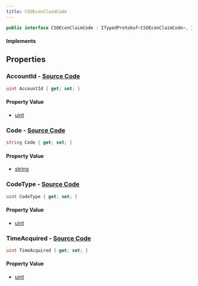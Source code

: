 ```yaml
---
title: CSOEconClaimCode
---
```


```csharp
public interface CSOEconClaimCode : ITypedProtobuf<CSOEconClaimCode>, INativeHandle
```

#### Implements

## Properties

### **AccountId** - [Source Code](https://github.com/swiftly-solution/swiftlys2/blob/main/managed/src/SwiftlyS2.Generated/Protobufs/Interfaces/CSOEconClaimCode.cs#L13)

```csharp
uint AccountId { get; set; }
```

#### Property Value

- [uint](https://learn.microsoft.com/dotnet/api/system.uint32)

### **Code** - [Source Code](https://github.com/swiftly-solution/swiftlys2/blob/main/managed/src/SwiftlyS2.Generated/Protobufs/Interfaces/CSOEconClaimCode.cs#L22)

```csharp
string Code { get; set; }
```

#### Property Value

- [string](https://learn.microsoft.com/dotnet/api/system.string)

### **CodeType** - [Source Code](https://github.com/swiftly-solution/swiftlys2/blob/main/managed/src/SwiftlyS2.Generated/Protobufs/Interfaces/CSOEconClaimCode.cs#L16)

```csharp
uint CodeType { get; set; }
```

#### Property Value

- [uint](https://learn.microsoft.com/dotnet/api/system.uint32)

### **TimeAcquired** - [Source Code](https://github.com/swiftly-solution/swiftlys2/blob/main/managed/src/SwiftlyS2.Generated/Protobufs/Interfaces/CSOEconClaimCode.cs#L19)

```csharp
uint TimeAcquired { get; set; }
```

#### Property Value

- [uint](https://learn.microsoft.com/dotnet/api/system.uint32)

